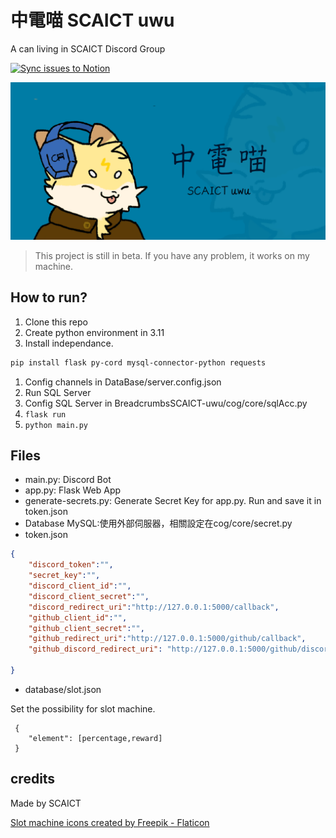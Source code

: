 # 中電喵 SCAICT uwu
A can living in SCAICT Discord Group

[![Sync issues to Notion](https://github.com/SCAICT/SCAICT-uwu/actions/workflows/notion.yml/badge.svg?event=issues)](https://github.com/SCAICT/SCAICT-uwu/actions/workflows/notion.yml)

![](thumbnail.png)

> This project is still in beta. If you have any problem, it works on my machine.

## How to run?

1. Clone this repo
2. Create python environment in 3.11
2. Install independance.

```bash
pip install flask py-cord mysql-connector-python requests
```

1. Config channels in DataBase/server.config.json
2. Run SQL Server
3.   Config SQL Server in BreadcrumbsSCAICT-uwu/cog/core/sqlAcc.py
1.   `flask run`
2.   `python main.py`

## Files

* main.py: Discord Bot
* app.py: Flask Web App
* generate-secrets.py: Generate Secret Key for app.py. Run and save it in token.json
* Database MySQL:使用外部伺服器，相關設定在cog/core/secret.py
* token.json

```json
{
    "discord_token":"",
    "secret_key":"",
    "discord_client_id":"",
    "discord_client_secret":"",
    "discord_redirect_uri":"http://127.0.0.1:5000/callback",
    "github_client_id":"",
    "github_client_secret":"",
    "github_redirect_uri":"http://127.0.0.1:5000/github/callback",
    "github_discord_redirect_uri": "http://127.0.0.1:5000/github/discord-callback"
    
}
```
* database/slot.json

Set the possibility for slot machine.

```
 {
    "element": [percentage,reward]
 }
 ```


## credits

Made by SCAICT

<a href="https://www.flaticon.com/free-icons/slot-machine" title="slot machine icons">Slot machine icons created by Freepik - Flaticon</a>

